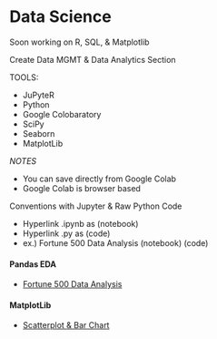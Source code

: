 # Data Science

Soon working on R, SQL, & Matplotlib

Create Data MGMT & Data Analytics Section

TOOLS:
* JuPyteR
* Python
* Google Colobaratory
* SciPy
* Seaborn
* MatplotLib

*NOTES*
* You can save directly from Google Colab
* Google Colab is browser based

Conventions with Jupyter & Raw Python Code
* Hyperlink .ipynb as (notebook)
* Hyperlink .py as (code)
* ex.) Fortune 500 Data Analysis (notebook) (code)


#### Pandas EDA
* [Fortune 500 Data Analysis](hw1_DSCI250.ipynb)



#### MatplotLib
* [Scatterplot & Bar Chart](USCDSCvisualization.ipynb)
